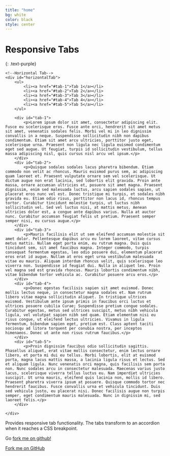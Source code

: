```yaml
---
title: "home"
bg: white
color: black
style: center
---
```


# Responsive Tabs
{: .text-purple}

<div class="browser-mockup">

    <!--Horizontal Tab-->
    <div id="horizontalTab">
        <ul>
            <li><a href="#tab-1">Tab 1</a></li>
            <li><a href="#tab-2">Tab 2</a></li>
            <li><a href="#tab-3">Tab 3</a></li>
            <li><a href="#tab-4">Tab 4</a></li>
            <li><a href="#tab-5">Tab 5</a></li>
        </ul>

        <div id="tab-1">
            <p>Lorem ipsum dolor sit amet, consectetur adipiscing elit. Fusce eu scelerisque eros. Fusce ante orci, hendrerit sit amet metus sit amet, venenatis sodales felis. Morbi vel mi in leo dignissim convallis in a neque. Suspendisse sollicitudin nibh non dapibus condimentum. Etiam sit amet arcu ultricies, porttitor justo eget, scelerisque urna. Praesent non ligula nec ligula euismod condimentum eget sed augue. Ut feugiat, turpis id sollicitudin vestibulum, tellus massa adipiscing nisl, quis cursus nisl arcu vel ipsum.</p>
        </div>
        <div id="tab-2">
            <p>Quisque sodales sodales lacus pharetra bibendum. Etiam commodo non velit ac rhoncus. Mauris euismod purus sem, ac adipiscing quam laoreet et. Praesent vulputate ornare sem vel scelerisque. Ut dictum augue non erat lacinia, sed lobortis elit gravida. Proin ante massa, ornare accumsan ultricies et, posuere sit amet magna. Praesent dignissim, enim sed malesuada luctus, arcu sapien sodales sapien, ut placerat eros nunc vel est. Donec tristique mi turpis, et sodales nibh gravida eu. Etiam odio risus, porttitor non lacus id, rhoncus tempus tortor. Curabitur tincidunt molestie turpis, ut luctus nibh sollicitudin vel. Sed vel luctus nisi, at mattis metus. Aenean ultricies dolor est, a congue ante dapibus varius. Nulla at auctor nunc. Curabitur accumsan feugiat felis ut pretium. Praesent semper semper nisi, eu cursus augue.</p>
        </div>
        <div id="tab-3">
            <p>Mauris facilisis elit ut sem eleifend accumsan molestie sit amet dolor. Pellentesque dapibus arcu eu lorem laoreet, vitae cursus metus mattis. Nullam eget porta enim, eu rutrum magna. Duis quis tincidunt sem, sit amet faucibus magna. Integer commodo, turpis consequat fermentum egestas, leo odio posuere dui, elementum placerat eros erat id augue. Nullam at eros eget urna vestibulum malesuada vitae eu mauris. Aliquam interdum rhoncus velit, quis scelerisque leo viverra non. Suspendisse id feugiat dui. Nulla in aliquet leo. Proin vel magna sed est gravida rhoncus. Mauris lobortis condimentum nibh, vitae bibendum tortor vehicula ac. Curabitur posuere arcu eros.</p>
        </div>
        <div id="tab-4">
            <p>Donec egestas facilisis sapien sit amet euismod. Donec mollis lectus neque, in consectetur magna sodales et. Nam rutrum libero vitae magna sollicitudin aliquet. In tristique ultrices euismod. Vestibulum ante ipsum primis in faucibus orci luctus et ultrices posuere cubilia Curae; Suspendisse pretium congue sodales. Curabitur egestas, metus sed ultrices suscipit, metus nibh vehicula ligula, vel volutpat sapien nibh sed quam. Etiam elementum nisi eu risus congue, ut eleifend lectus ultricies. Vivamus in ligula fermentum, bibendum sapien eget, pretium est. Class aptent taciti sociosqu ad litora torquent per conubia nostra, per inceptos himenaeos. Donec ut ante non risus rutrum faucibus.</p>
        </div>
        <div id="tab-5">
            <p>Proin dignissim faucibus odio sollicitudin sagittis. Phasellus aliquet, erat vitae mollis consectetur, enim lectus ornare libero, et porta mi dui eu tellus. Morbi lobortis, elit at euismod porta, magna lacus mattis massa, a lacinia ligula risus et lectus. Sed et aliquam ligula. Nunc venenatis orci magna, quis facilisis sem porta non. Nunc sodales arcu in consectetur malesuada. Maecenas varius justo lacus, scelerisque viverra tellus luctus eu. Nam imperdiet ultricies suscipit. Ut urna mauris, eleifend quis lacinia non, mollis id libero. Praesent pharetra viverra ipsum at posuere. Quisque commodo tortor nec hendrerit faucibus. Fusce convallis urna et vehicula tincidunt. Duis sed vehicula justo, eu placerat nisi. Donec facilisis augue non turpis semper, eget condimentum mauris malesuada. Nunc in dignissim mi, sed laoreet felis.</p>
        </div>

    </div>
</div>

Provides responsive tab functionality. The tabs transform to an accordion when it reaches a CSS breakpoint.

Go [fork me on github!](https://github.com/jellekralt/Responsive-Tabs)

<span id="forkongithub">
  <a href="{{ site.source_link }}" class="bg-blue">
    Fork me on GitHub
  </a>
</span>
